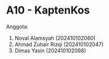 # A10 - KaptenKos
Anggota:
1. Noval Alamsyah (202410102060)
2. Ahmad Zuhair Rizqi (202410102047)
3. Dimas Yasin (202410102098)
